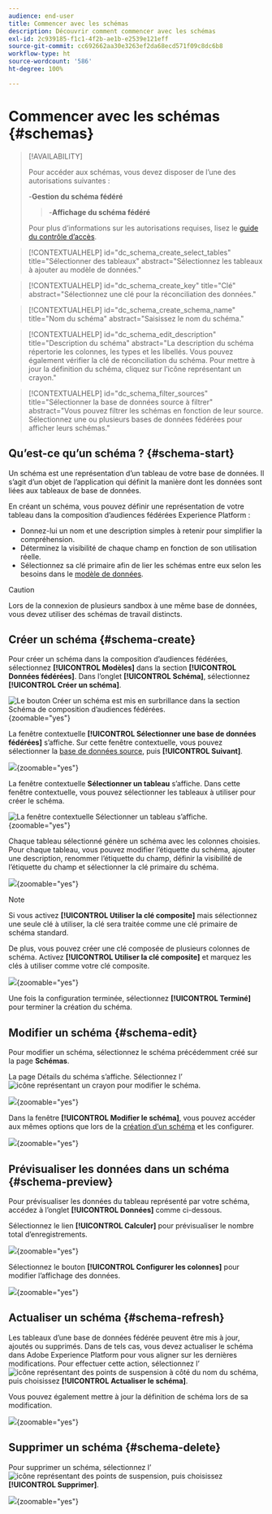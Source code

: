 ```yaml
---
audience: end-user
title: Commencer avec les schémas
description: Découvrir comment commencer avec les schémas
exl-id: 2c939185-f1c1-4f2b-ae1b-e2539e121eff
source-git-commit: cc692662aa30e3263ef2da68ecd571f09c8dc6b8
workflow-type: ht
source-wordcount: '586'
ht-degree: 100%

---
```


# Commencer avec les schémas {#schemas}

>[!AVAILABILITY]
>
>Pour accéder aux schémas, vous devez disposer de l’une des autorisations suivantes :
>
>-**Gestion du schéma fédéré**
>>-**Affichage du schéma fédéré**
>
>Pour plus d’informations sur les autorisations requises, lisez le [guide du contrôle d’accès](/help/governance-privacy-security/access-control.md).

>[!CONTEXTUALHELP]
>id="dc_schema_create_select_tables"
>title="Sélectionner des tableaux"
>abstract="Sélectionnez les tableaux à ajouter au modèle de données."

>[!CONTEXTUALHELP]
>id="dc_schema_create_key"
>title="Clé"
>abstract="Sélectionnez une clé pour la réconciliation des données."

>[!CONTEXTUALHELP]
>id="dc_schema_create_schema_name"
>title="Nom du schéma"
>abstract="Saisissez le nom du schéma."

>[!CONTEXTUALHELP]
>id="dc_schema_edit_description"
>title="Description du schéma"
>abstract="La description du schéma répertorie les colonnes, les types et les libellés. Vous pouvez également vérifier la clé de réconciliation du schéma. Pour mettre à jour la définition du schéma, cliquez sur l’icône représentant un crayon."

>[!CONTEXTUALHELP]
>id="dc_schema_filter_sources"
>title="Sélectionner la base de données source à filtrer"
>abstract="Vous pouvez filtrer les schémas en fonction de leur source. Sélectionnez une ou plusieurs bases de données fédérées pour afficher leurs schémas."

## Qu’est-ce qu’un schéma ? {#schema-start}

Un schéma est une représentation d’un tableau de votre base de données. Il s’agit d’un objet de l’application qui définit la manière dont les données sont liées aux tableaux de base de données.

En créant un schéma, vous pouvez définir une représentation de votre tableau dans la composition d’audiences fédérées Experience Platform :

* Donnez-lui un nom et une description simples à retenir pour simplifier la compréhension.
* Déterminez la visibilité de chaque champ en fonction de son utilisation réelle.
* Sélectionnez sa clé primaire afin de lier les schémas entre eux selon les besoins dans le [modèle de données](../data-management/gs-models.md#data-model-start).

>[!CAUTION]
>
>Lors de la connexion de plusieurs sandbox à une même base de données, vous devez utiliser des schémas de travail distincts.

## Créer un schéma {#schema-create}

Pour créer un schéma dans la composition d’audiences fédérées, sélectionnez **[!UICONTROL Modèles]** dans la section **[!UICONTROL Données fédérées]**. Dans l’onglet **[!UICONTROL Schéma]**, sélectionnez **[!UICONTROL Créer un schéma]**.

![Le bouton Créer un schéma est mis en surbrillance dans la section Schéma de composition d’audiences fédérées.](assets/schema_create.png){zoomable="yes"}

La fenêtre contextuelle **[!UICONTROL Sélectionner une base de données fédérées]** s’affiche. Sur cette fenêtre contextuelle, vous pouvez sélectionner la [base de données source](/help/connections/home.md), puis **[!UICONTROL Suivant]**.


![](assets/schema_tables.png){zoomable="yes"}

La fenêtre contextuelle **Sélectionner un tableau** s’affiche. Dans cette fenêtre contextuelle, vous pouvez sélectionner les tableaux à utiliser pour créer le schéma.

![La fenêtre contextuelle Sélectionner un tableau s’affiche.](assets/select-table.png){zoomable="yes"}

Chaque tableau sélectionné génère un schéma avec les colonnes choisies. Pour chaque tableau, vous pouvez modifier l’étiquette du schéma, ajouter une description, renommer l’étiquette du champ, définir la visibilité de l’étiquette du champ et sélectionner la clé primaire du schéma.

![](assets/schema-fields.png){zoomable="yes"}

>[!NOTE]
>
>Si vous activez **[!UICONTROL Utiliser la clé composite]** mais sélectionnez une seule clé à utiliser, la clé sera traitée comme une clé primaire de schéma standard.

De plus, vous pouvez créer une clé composée de plusieurs colonnes de schéma. Activez **[!UICONTROL Utiliser la clé composite]** et marquez les clés à utiliser comme votre clé composite.

![](assets/composite-key.png){zoomable="yes"}

Une fois la configuration terminée, sélectionnez **[!UICONTROL Terminé]** pour terminer la création du schéma.

## Modifier un schéma {#schema-edit}

Pour modifier un schéma, sélectionnez le schéma précédemment créé sur la page **Schémas**.

La page Détails du schéma s’affiche. Sélectionnez l’![icône représentant un crayon](/help/assets/icons/edit.png) pour modifier le schéma.

![](assets/schema_edit.png){zoomable="yes"}

Dans la fenêtre **[!UICONTROL Modifier le schéma]**, vous pouvez accéder aux mêmes options que lors de la [création d’un schéma](#schema-create) et les configurer.

![](assets/schema_edit_orders.png){zoomable="yes"}

## Prévisualiser les données dans un schéma {#schema-preview}

Pour prévisualiser les données du tableau représenté par votre schéma, accédez à l’onglet **[!UICONTROL Données]** comme ci-dessous.

Sélectionnez le lien **[!UICONTROL Calculer]** pour prévisualiser le nombre total d’enregistrements.

![](assets/schema_data.png){zoomable="yes"}

Sélectionnez le bouton **[!UICONTROL Configurer les colonnes]** pour modifier l’affichage des données.

![](assets/schema_columns.png){zoomable="yes"}

## Actualiser un schéma {#schema-refresh}

Les tableaux d’une base de données fédérée peuvent être mis à jour, ajoutés ou supprimés. Dans de tels cas, vous devez actualiser le schéma dans Adobe Experience Platform pour vous aligner sur les dernières modifications. Pour effectuer cette action, sélectionnez l’![icône représentant des points de suspension](/help/assets/icons/more.png) à côté du nom du schéma, puis choisissez **[!UICONTROL Actualiser le schéma]**.

Vous pouvez également mettre à jour la définition de schéma lors de sa modification.

![](assets/schema_refresh.png){zoomable="yes"}

## Supprimer un schéma {#schema-delete}

Pour supprimer un schéma, sélectionnez l’![icône représentant des points de suspension](/help/assets/icons/more.png), puis choisissez **[!UICONTROL Supprimer]**.

![](assets/schema_delete.png){zoomable="yes"}
